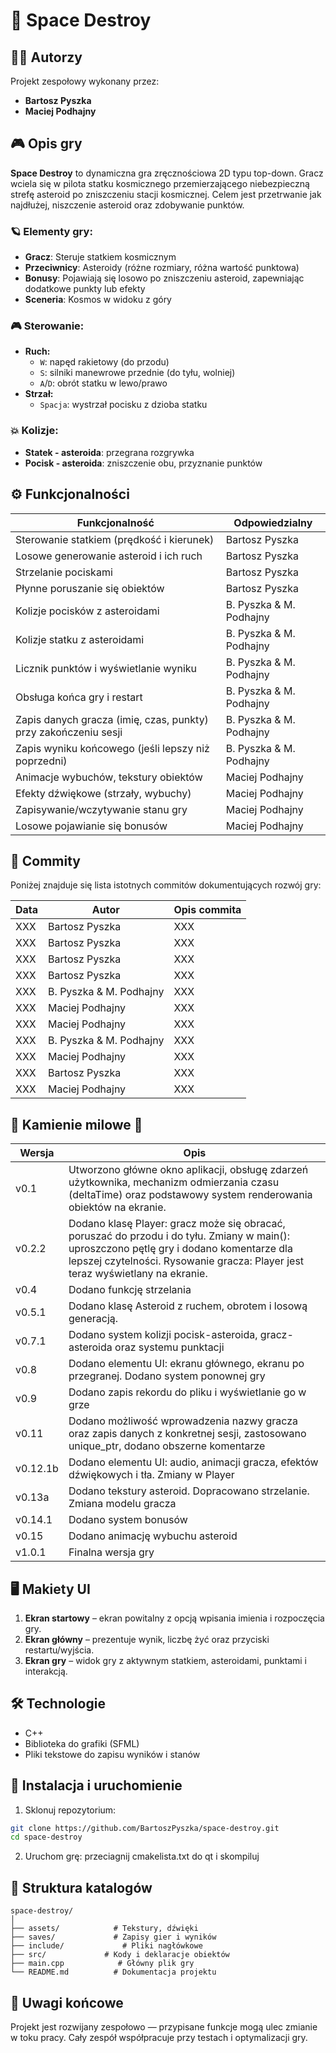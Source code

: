 
# 🚀 Space Destroy

## 👨‍🚀 Autorzy
Projekt zespołowy wykonany przez:

- **Bartosz Pyszka**
- **Maciej Podhajny**

## 🎮 Opis gry
**Space Destroy** to dynamiczna gra zręcznościowa 2D typu top-down. Gracz wciela się w pilota statku kosmicznego przemierzającego niebezpieczną strefę asteroid po zniszczeniu stacji kosmicznej. Celem jest przetrwanie jak najdłużej, niszczenie asteroid oraz zdobywanie punktów.

### 🪐 Elementy gry:
- **Gracz**: Steruje statkiem kosmicznym
- **Przeciwnicy**: Asteroidy (różne rozmiary, różna wartość punktowa)
- **Bonusy**: Pojawiają się losowo po zniszczeniu asteroid, zapewniając dodatkowe punkty lub efekty
- **Sceneria**: Kosmos w widoku z góry

### 🎮 Sterowanie:
- **Ruch:**
  - `W`: napęd rakietowy (do przodu)
  - `S`: silniki manewrowe przednie (do tyłu, wolniej)
  - `A`/`D`: obrót statku w lewo/prawo
- **Strzał:**
  - `Spacja`: wystrzał pocisku z dzioba statku

### 💥 Kolizje:
- **Statek - asteroida**: przegrana rozgrywka
- **Pocisk - asteroida**: zniszczenie obu, przyznanie punktów

## ⚙️ Funkcjonalności

| Funkcjonalność | Odpowiedzialny |
|----------------|----------------|
| Sterowanie statkiem (prędkość i kierunek) | Bartosz Pyszka |
| Losowe generowanie asteroid i ich ruch | Bartosz Pyszka |
| Strzelanie pociskami | Bartosz Pyszka |
| Płynne poruszanie się obiektów | Bartosz Pyszka |
| Kolizje pocisków z asteroidami | B. Pyszka & M. Podhajny |
| Kolizje statku z asteroidami | B. Pyszka & M. Podhajny |
| Licznik punktów i wyświetlanie wyniku | B. Pyszka & M. Podhajny |
| Obsługa końca gry i restart | B. Pyszka & M. Podhajny |
| Zapis danych gracza (imię, czas, punkty) przy zakończeniu sesji | B. Pyszka & M. Podhajny |
| Zapis wyniku końcowego (jeśli lepszy niż poprzedni) | B. Pyszka & M. Podhajny |
| Animacje wybuchów, tekstury obiektów | Maciej Podhajny |
| Efekty dźwiękowe (strzały, wybuchy) | Maciej Podhajny |
| Zapisywanie/wczytywanie stanu gry | Maciej Podhajny |
| Losowe pojawianie się bonusów | Maciej Podhajny |

## 📝 Commity

Poniżej znajduje się lista istotnych commitów dokumentujących rozwój gry:

| Data       | Autor              | Opis commita                                                                 |
|------------|-------------------|------------------------------------------------------------------------------|
| XXX | Bartosz Pyszka     | XXX                 |
| XXX | Bartosz Pyszka     | XXX                                      |
| XXX | Bartosz Pyszka     | XXX                               |
| XXX | Bartosz Pyszka     | XXX                                              |
| XXX | B. Pyszka & M. Podhajny | XXX               |
| XXX | Maciej Podhajny    | XXX                             |
| XXX | Maciej Podhajny    | XXX                   |
| XXX | B. Pyszka & M. Podhajny | XXX                        |
| XXX | Maciej Podhajny    | XXX                        |
| XXX | Bartosz Pyszka     | XXX                      |
| XXX | Maciej Podhajny    | XXX                 |

## 📍 Kamienie milowe 🗿
| Wersja    | Opis                                                                 |
|-----------|----------------------------------------------------------------------|
| v0.1      | Utworzono główne okno aplikacji, obsługę zdarzeń użytkownika, mechanizm odmierzania czasu (deltaTime) oraz podstawowy system renderowania obiektów na ekranie. |
| v0.2.2    | Dodano klasę Player: gracz może się obracać, poruszać do przodu i do tyłu. Zmiany w main(): uproszczono pętlę gry i dodano komentarze dla lepszej czytelności. Rysowanie gracza: Player jest teraz wyświetlany na ekranie. |
| v0.4      | Dodano funkcję strzelania                             |
| v0.5.1    | Dodano klasę Asteroid z ruchem, obrotem i losową generacją.                    |
| v0.7.1    | Dodano system kolizji pocisk-asteroida, gracz-asteroida oraz systemu punktacji         |
| v0.8      | Dodano elementu UI: ekranu głównego, ekranu po przegranej. Dodano system ponownej gry                           |
| v0.9      | Dodano zapis rekordu do pliku i wyświetlanie go w grze                                      |
| v0.11     | Dodano możliwość wprowadzenia nazwy gracza oraz zapis danych z konkretnej sesji, zastosowano unique_ptr, dodano obszerne komentarze                 |
| v0.12.1b  | Dodano elementu UI: audio, animacji gracza, efektów dźwiękowych i tła. Zmiany w Player                |
| v0.13a    | Dodano tekstury asteroid. Dopracowano strzelanie. Zmiana modelu gracza                |
| v0.14.1   | Dodano system bonusów                 |
| v0.15     | Dodano animację wybuchu asteroid                 |
| v1.0.1    | Finalna wersja gry                 |

## 🖥️ Makiety UI

1. **Ekran startowy** – ekran powitalny z opcją wpisania imienia i rozpoczęcia gry.
2. **Ekran główny** – prezentuje wynik, liczbę żyć oraz przyciski restartu/wyjścia.
3. **Ekran gry** – widok gry z aktywnym statkiem, asteroidami, punktami i interakcją.

## 🛠️ Technologie
- C++
- Biblioteka do grafiki (SFML)
- Pliki tekstowe do zapisu wyników i stanów

## 💾 Instalacja i uruchomienie
1. Sklonuj repozytorium:
```bash
git clone https://github.com/BartoszPyszka/space-destroy.git
cd space-destroy
```
2. Uruchom grę:
przeciagnij cmakelista.txt do qt i skompiluj 

## 📁 Struktura katalogów
```
space-destroy/
│
├── assets/            # Tekstury, dźwięki
├── saves/             # Zapisy gier i wyników
├── include/             # Pliki nagłówkowe
├── src/             # Kody i deklaracje obiektów
├── main.cpp            # Główny plik gry
└── README.md          # Dokumentacja projektu
```

## 📌 Uwagi końcowe
Projekt jest rozwijany zespołowo — przypisane funkcje mogą ulec zmianie w toku pracy. Cały zespół współpracuje przy testach i optymalizacji gry. 
